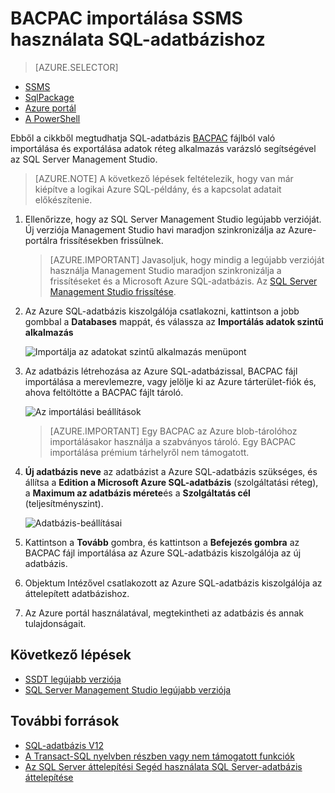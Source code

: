 <properties
   pageTitle="SQL Server-adatbázis áttelepítése az Azure SQL-adatbázis |} Microsoft Azure"
   description="Microsoft Azure SQL-adatbázis adatbázis terjesztése, az adatbázis áttelepítése, adatbázis importálása exportálás adatbázis áttelepítése varázsló"
   services="sql-database"
   documentationCenter=""
   authors="CarlRabeler"
   manager="jhubbard"
   editor=""/>

<tags
   ms.service="sql-database"
   ms.devlang="NA"
   ms.topic="article"
   ms.tgt_pltfrm="NA"
   ms.workload="sqldb-migrate"
   ms.date="08/24/2016"
   ms.author="carlrab"/>

# <a name="import-from-bacpac-to-sql-database-using-ssms"></a>BACPAC importálása SSMS használata SQL-adatbázishoz

> [AZURE.SELECTOR]
- [SSMS](sql-database-cloud-migrate-compatible-import-bacpac-ssms.md)
- [SqlPackage](sql-database-cloud-migrate-compatible-import-bacpac-sqlpackage.md)
- [Azure portál](sql-database-import.md)
- [A PowerShell](sql-database-import-powershell.md)

Ebből a cikkből megtudhatja SQL-adatbázis [BACPAC](https://msdn.microsoft.com/library/ee210546.aspx#Anchor_4) fájlból való importálása és exportálása adatok réteg alkalmazás varázsló segítségével az SQL Server Management Studio.

> [AZURE.NOTE] A következő lépések feltételezik, hogy van már kiépítve a logikai Azure SQL-példány, és a kapcsolat adatait előkészítenie.

1. Ellenőrizze, hogy az SQL Server Management Studio legújabb verzióját. Új verziója Management Studio havi maradjon szinkronizálja az Azure-portálra frissítésekben frissülnek.

     > [AZURE.IMPORTANT] Javasoljuk, hogy mindig a legújabb verzióját használja Management Studio maradjon szinkronizálja a frissítéseket és a Microsoft Azure SQL-adatbázis. Az [SQL Server Management Studio frissítése](https://msdn.microsoft.com/library/mt238290.aspx).

2. Az Azure SQL-adatbázis kiszolgálója csatlakozni, kattintson a jobb gombbal a **Databases** mappát, és válassza az **Importálás adatok szintű alkalmazás**

    ![Importálja az adatokat szintű alkalmazás menüpont](./media/sql-database-cloud-migrate/MigrateUsingBACPAC03.png)

3.  Az adatbázis létrehozása az Azure SQL-adatbázissal, BACPAC fájl importálása a merevlemezre, vagy jelölje ki az Azure tárterület-fiók és, ahova feltöltötte a BACPAC fájlt tároló.

    ![Az importálási beállítások](./media/sql-database-cloud-migrate/MigrateUsingBACPAC04.png)

     > [AZURE.IMPORTANT] Egy BACPAC az Azure blob-tárolóhoz importálásakor használja a szabványos tároló. Egy BACPAC importálása prémium tárhelyről nem támogatott.

4.  **Új adatbázis neve** az adatbázist a Azure SQL-adatbázis szükséges, és állítsa a **Edition a Microsoft Azure SQL-adatbázis** (szolgáltatási réteg), a **Maximum az adatbázis mérete**és a **Szolgáltatás cél** (teljesítményszint).

    ![Adatbázis-beállításai](./media/sql-database-cloud-migrate/MigrateUsingBACPAC05.png)

5.  Kattintson a **Tovább** gombra, és kattintson a **Befejezés gombra** az BACPAC fájl importálása az Azure SQL-adatbázis kiszolgálója az új adatbázis.

6. Objektum Intézővel csatlakozott az Azure SQL-adatbázis kiszolgálója az áttelepített adatbázishoz.

6.  Az Azure portál használatával, megtekintheti az adatbázis és annak tulajdonságait.

## <a name="next-steps"></a>Következő lépések

- [SSDT legújabb verziója](https://msdn.microsoft.com/library/mt204009.aspx)
- [SQL Server Management Studio legújabb verziója](https://msdn.microsoft.com/library/mt238290.aspx)

## <a name="additional-resources"></a>További források

- [SQL-adatbázis V12](sql-database-v12-whats-new.md)
- [A Transact-SQL nyelvben részben vagy nem támogatott funkciók](sql-database-transact-sql-information.md)
- [Az SQL Server áttelepítési Segéd használata SQL Server-adatbázis áttelepítése](http://blogs.msdn.com/b/ssma/)
